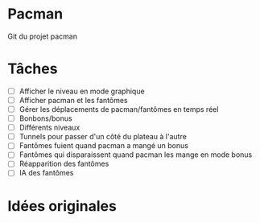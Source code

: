 # Pacman
Git du projet pacman

# Tâches
- [ ] Afficher le niveau en mode graphique
- [ ] Afficher pacman et les fantômes
- [ ] Gérer les déplacements de pacman/fantômes en temps réel
- [ ] Bonbons/bonus
- [ ] Différents niveaux
- [ ] Tunnels pour passer d'un côté du plateau à l'autre
- [ ] Fantômes fuient quand pacman a mangé un bonus
- [ ] Fantômes qui disparaissent quand pacman les mange en mode bonus
- [ ] Réapparition des fantômes
- [ ] IA des fantômes

# Idées originales
